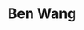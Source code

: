 ﻿---
# Display name
title: Ben Wang

# Full Name (for SEO)
first_name: Boyuan
last_name: Wang

# Is this the primary user of the site?
superuser: false

# Role/position
role: B.S. in Mechanical Engineering

# Organizations/Affiliations
organizations:
  - name: The Ohio State University

# Short bio (displayed in user profile at end of posts)
bio: I am an undergraduate student in Mechanical Engineering at The Ohio State University.

interests:
  - Bipedal Locomotion
  - Control and Learning

education:
  courses:
    - course: BSc in Mechanical Engineering
      institution: The Ohio State University
      year: 2024 (expected)

# Social/Academic Networking
# For available icons, see: https://wowchemy.com/docs/getting-started/page-builder/#icons
#   For an email link, use "fas" icon pack, "envelope" icon, and a link in the
#   form "mailto:your-email@example.com" or "#contact" for contact widget.
social:
  - icon: envelope
    icon_pack: fas
    link: 'mailto:wang.12526@buckeyemail.osu.edu'
# Link to a PDF of your resume/CV from the About widget.
# To enable, copy your resume/CV to `static/files/cv.pdf` and uncomment the lines below.
# - icon: cv
#   icon_pack: ai
#   link: files/cv.pdf

# Enter email to display Gravatar (if Gravatar enabled in Config)
email: 'wang.12526@buckeyemail.osu.edu'

# Highlight the author in author lists? (true/false)
highlight_name: false

# Organizational groups that you belong to (for People widget)
#   Set this to `[]` or comment out if you are not using People widget.
user_groups:
  - Alumni
---
